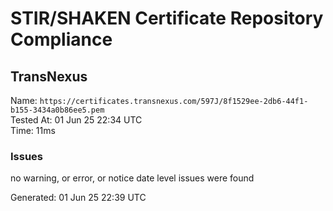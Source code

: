# STIR/SHAKEN Certificate Repository Compliance

## TransNexus

Name: `https://certificates.transnexus.com/597J/8f1529ee-2db6-44f1-b155-3434a0b86ee5.pem`\
Tested At: 01 Jun 25 22:34 UTC\
Time: 11ms

### Issues

no warning, or error, or notice date level issues were found

Generated: 01 Jun 25 22:39 UTC